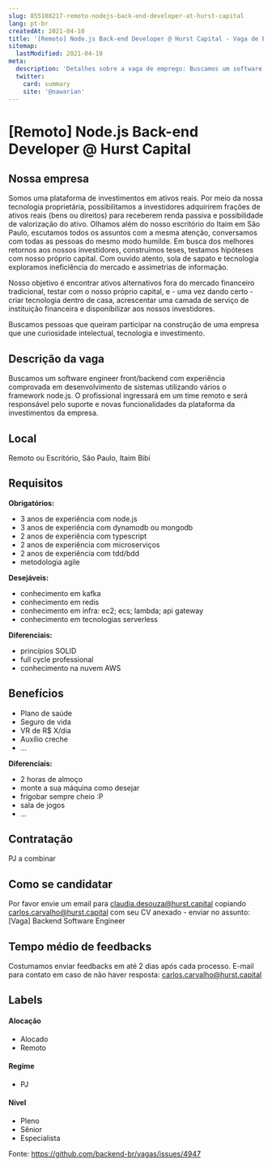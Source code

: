 ```yaml
---
slug: 855108217-remoto-nodejs-back-end-developer-at-hurst-capital
lang: pt-br
createdAt: 2021-04-10
title: '[Remoto] Node.js Back-end Developer @ Hurst Capital - Vaga de Emprego'
sitemap:
  lastModified: 2021-04-10
meta:
  description: 'Detalhes sobre a vaga de emprego: Buscamos um software engineer front/backend com experiência comprovada em desenvolvimento de sistemas utilizando vários o framework node.js. O profissional ingressará em um time remoto e será responsável pelo suporte e novas funcionalidades da plataforma da investimentos da empresa.'
  twitter:
    card: summary
    site: '@nawarian'
---
```


# [Remoto] Node.js Back-end Developer @ Hurst Capital

## Nossa empresa

Somos uma plataforma de investimentos em ativos reais. Por meio da nossa tecnologia proprietária, possibilitamos a investidores adquirirem frações de ativos reais (bens ou direitos) para receberem renda passiva e possibilidade de valorização do ativo. Olhamos além do nosso escritório do Itaim em São Paulo, escutamos todos os assuntos com a mesma atenção, conversamos com todas as pessoas do mesmo modo humilde. Em busca dos melhores retornos aos nossos investidores, construímos teses, testamos hipóteses com nosso próprio capital. Com ouvido atento, sola de sapato e tecnologia exploramos ineficiência do mercado e assimetrias de informação.

Nosso objetivo é encontrar ativos alternativos fora do mercado financeiro tradicional, testar com o nosso próprio capital, e - uma vez dando certo - criar tecnologia dentro de casa, acrescentar uma camada de serviço de instituição financeira e disponibilizar aos nossos investidores.

Buscamos pessoas que queiram participar na construção de uma empresa que une curiosidade intelectual, tecnologia e investimento.

## Descrição da vaga

Buscamos um software engineer front/backend com experiência comprovada em desenvolvimento de sistemas utilizando vários o framework node.js. O profissional ingressará em um time remoto e será responsável pelo suporte e novas funcionalidades da plataforma da investimentos da empresa.

## Local

Remoto ou Escritório, São Paulo, Itaim Bibi

## Requisitos

**Obrigatórios:**
- 3 anos de experiência com node.js
- 3 anos de experiência com dynamodb ou mongodb
- 2 anos de experiência com typescript
- 2 anos de experiência com microserviços
- 2 anos de experiência com tdd/bdd
- metodologia agile

**Desejáveis:**
- conhecimento em kafka
- conhecimento em redis
- conhecimento em infra: ec2; ecs; lambda; api gateway
- conhecimento em tecnologias serverless

**Diferenciais:**
- princípios SOLID
- full cycle professional
- conhecimento na nuvem AWS

## Benefícios

- Plano de saúde
- Seguro de vida
- VR de R$ X/dia
- Auxílio creche
- ...

**Diferenciais:**
- 2 horas de almoço
- monte a sua máquina como desejar
- frigobar sempre cheio :P
- sala de jogos
- ...

## Contratação

PJ a combinar

## Como se candidatar

Por favor envie um email para claudia.desouza@hurst.capital copiando carlos.carvalho@hurst.capital com seu CV anexado - enviar no assunto: [Vaga] Backend Software Engineer

## Tempo médio de feedbacks

Costumamos enviar feedbacks em até 2 dias após cada processo.
E-mail para contato em caso de não haver resposta: carlos.carvalho@hurst.capital

## Labels

#### Alocação
- Alocado
- Remoto

#### Regime
- PJ

#### Nível
- Pleno
- Sênior
- Especialista




Fonte: https://github.com/backend-br/vagas/issues/4947